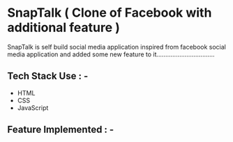# SnapTalk ( Clone of Facebook with additional feature )

<p>SnapTalk is self build social media application inspired from facebook social media application and added some new feature to it................................. </p>

## Tech Stack Use : -

  - HTML
  - CSS
  - JavaScript
  
## Feature Implemented : -


